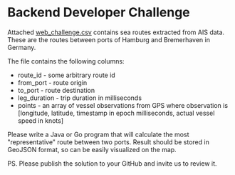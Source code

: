# Backend Developer Challenge

Attached [web_challenge.csv](./web_challenge.csv) contains sea routes extracted from AIS data. These are the routes between ports of Hamburg and Bremerhaven in Germany.

The file contains the following columns:
* route_id - some arbitrary route id
* from_port - route origin
* to_port - route destination
* leg_duration - trip duration in milliseconds
* points - an array of vessel observations from GPS where observation is [longitude, latitude, timestamp in epoch milliseconds, actual vessel speed in knots]

Please write a Java or Go program that will calculate the most "representative" route between two ports.
Result should be stored in GeoJSON format, so can be easily visualized on the map.

PS. Please publish the solution to your GitHub and invite us to review it.
